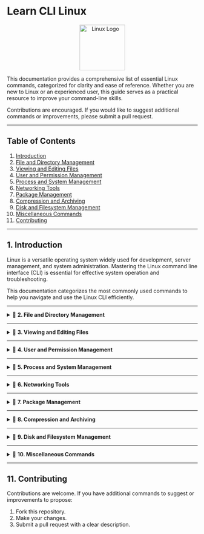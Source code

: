 # Learn CLI Linux

<p align="center">
  <img src="https://upload.wikimedia.org/wikipedia/commons/3/35/Tux.svg" alt="Linux Logo" width="120" height="120">
</p>

This documentation provides a comprehensive list of essential Linux commands, categorized for clarity and ease of reference. Whether you are new to Linux or an experienced user, this guide serves as a practical resource to improve your command-line skills.

Contributions are encouraged. If you would like to suggest additional commands or improvements, please submit a pull request.

---

## Table of Contents

1. [Introduction](#introduction)  
2. [File and Directory Management](#file-and-directory-management)  
3. [Viewing and Editing Files](#viewing-and-editing-files)  
4. [User and Permission Management](#user-and-permission-management)  
5. [Process and System Management](#process-and-system-management)  
6. [Networking Tools](#networking-tools)  
7. [Package Management](#package-management)  
8. [Compression and Archiving](#compression-and-archiving)  
9. [Disk and Filesystem Management](#disk-and-filesystem-management)  
10. [Miscellaneous Commands](#miscellaneous-commands)  
11. [Contributing](#contributing)  

---

## 1. Introduction

Linux is a versatile operating system widely used for development, server management, and system administration. Mastering the Linux command line interface (CLI) is essential for effective system operation and troubleshooting.  

This documentation categorizes the most commonly used commands to help you navigate and use the Linux CLI efficiently.

---

<details>
<summary>📂 <strong>2. File and Directory Management</strong></summary>

### Navigation
- **`ls`** - List files and directories.  
  Example: `ls -la /var/www/html`  
- **`cd`** - Change the current directory.  
  Example: `cd /home/user/Documents`  
- **`pwd`** - Display the current working directory.  
  Example: Output: `/home/user/Projects`

### Creation and Deletion
- **`mkdir`** - Create a new directory.  
  Example: `mkdir /home/user/Backup`  
- **`rmdir`** - Remove an empty directory.  
  Example: `rmdir /home/user/OldFolder`  
- **`rm`** - Delete files or directories.  
  Example: `rm -r /home/user/TempFiles`  

### File Operations
- **`cp`** - Copy files or directories.  
  Example: `cp /etc/nginx/nginx.conf /home/user/nginx_backup.conf`  
- **`mv`** - Move or rename files/directories.  
  Example: `mv /home/user/file.txt /home/user/Documents/file_renamed.txt`

### Searching
- **`find`** - Search for files or directories.  
  Example: `find /home/user -name "report.pdf"`  
- **`locate`** - Quickly locate files.  
  Example: `locate settings.json`  

</details>

---

<details>
<summary>📂 <strong>3. Viewing and Editing Files</strong></summary>

- **`cat`** - Display the content of a file.  
  Example: `cat /etc/hosts`  
- **`less`** - View file content one page at a time.  
  Example: `less /var/log/syslog`  
- **`head`** - Show the first few lines of a file.  
  Example: `head -n 5 /var/log/auth.log`  
- **`tail`** - Show the last few lines of a file.  
  Example: `tail -f /var/log/apache2/access.log` (for live monitoring).  
- **`nano`** - Edit files in a simple text editor.  
  Example: `nano /etc/fstab`  
- **`vim`** - Advanced text editor for editing files.  
  Example: `vim /home/user/.bashrc`  
- **`sed`** - Stream editor for modifying file content.  
  Example: `sed 's/old-word/new-word/g' /home/user/document.txt`  

</details>

---

<details>
<summary>📂 <strong>4. User and Permission Management</strong></summary>

### User Management
- **`whoami`** - Display the current user.  
  Example: Output: `user`  
- **`id`** - Show user ID and group information.  
  Example: `id user`  
- **`adduser`** - Add a new user.  
  Example: `sudo adduser new_user`  
- **`passwd`** - Change a user password.  
  Example: `sudo passwd new_user`  
- **`su`** - Switch to another user or root.  
  Example: `su root`  

### Permission Management
- **`chmod`** - Change file or directory permissions.  
  Example: `chmod 644 /var/www/html/index.html`  
- **`chown`** - Change file ownership.  
  Example: `chown user:user /home/user/project`  

</details>

---

<details>
<summary>📂 <strong>5. Process and System Management</strong></summary>

### Process Management
- **`ps`** - Display running processes.  
  Example: `ps aux | grep nginx`  
- **`top`** / **`htop`** - Monitor processes in real-time.  
- **`kill`** - Terminate a process by its PID.  
  Example: `kill 1234`  
- **`killall`** - Terminate all processes with a specific name.  
  Example: `killall nginx`  

### System Monitoring
- **`uptime`** - Show system uptime and load.  
- **`df`** - Display available disk space.  
  Example: `df -h /dev/sda1`  
- **`du`** - Display directory or file sizes.  
  Example: `du -sh /home/user/Projects`  

</details>

---

<details>
<summary>📂 <strong>6. Networking Tools</strong></summary>

- **`ping`** - Check connectivity to a host.  
  Example: `ping 8.8.8.8`  
- **`curl`** - Fetch data from a URL.  
  Example: `curl https://example.com/api/status`  
- **`wget`** - Download files from a URL.  
  Example: `wget https://example.com/file.zip`  
- **`ifconfig`** / **`ip a`** - Display network interface information.  
- **`ssh`** - Connect to a remote server securely.  
  Example: `ssh user@192.168.1.10`  

</details>

---

<details>
<summary>📂 <strong>7. Package Management</strong></summary>

### Debian/Ubuntu (APT)
- **`apt update`** - Refresh package lists.  
- **`apt upgrade`** - Upgrade all installed packages.  
- **`apt install`** - Install a specific package.  
  Example: `sudo apt install git`  
- **`apt remove`** - Remove an installed package.  
  Example: `sudo apt remove apache2`  

### Fedora/RedHat (DNF)
- **`dnf update`** - Update installed packages.  
- **`dnf install`** - Install a package.  
  Example: `sudo dnf install httpd`  
- **`dnf remove`** - Remove a package.  
  Example: `sudo dnf remove php`  

</details>

---

<details>
<summary>📂 <strong>8. Compression and Archiving</strong></summary>

- **`tar`** - Create/extract tar archives.  
  Example: `tar -czvf backup.tar.gz /home/user/Projects`  
- **`gzip`** - Compress files.  
  Example: `gzip /home/user/report.txt`  
- **`unzip`** - Extract ZIP files.  
  Example: `unzip /home/user/archive.zip`  

</details>

---

<details>
<summary>📂 <strong>9. Disk and Filesystem Management</strong></summary>

- **`mount`** - Mount a filesystem.  
  Example: `sudo mount /dev/sdb1 /mnt/external_drive`  
- **`umount`** - Unmount a filesystem.  
  Example: `sudo umount /mnt/external_drive`  
- **`fdisk`** - Partition management.  
  Example: `sudo fdisk /dev/sda`  
- **`mkfs`** - Format a partition with a filesystem.  
  Example: `mkfs.ext4 /dev/sdb1`  

</details>

---

<details>
<summary>📂 <strong>10. Miscellaneous Commands</strong></summary>

- **`alias`** - Create command shortcuts.  
  Example: `alias ll='ls -la'`  
- **`echo`** - Print text to the terminal.  
  Example: `echo "Hello, world!"`  
- **`date`** - Display the current date and time.  
  Example: `date "+%Y-%m-%d %H:%M:%S"`  
- **`history`** - View command history.  
  Example: `history | grep ssh`  
- **`clear`** - Clear the terminal screen.  

</details>

---

## 11. Contributing

Contributions are welcome. If you have additional commands to suggest or improvements to propose:  
1. Fork this repository.  
2. Make your changes.  
3. Submit a pull request with a clear description.  

